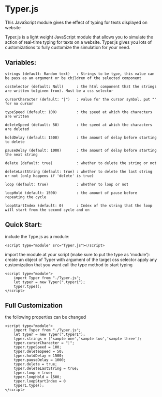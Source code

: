 # Typer.js
This JavaScript module gives the effect of typing for texts displayed on website

Typer.js  is a light weight JavaScript module that allows you to simulate the action of real-time typing for texts on a website. Typer.js gives you lots of customizations to fully customize the simulation for your need.


## Variables:
    strings (default: Random text)   : Strings to be type, this value can be pass as an argument or be children of the selected component

    cssSelector (default: Null)      : the html component that the strings are written to(given from). Must be a css selector
       
    cursorCharacter (default: "|")   : value for the cursor symbol. put "" for no cursor
    
    typeSpeed (default: 100)         : the speed at which the characters are written
    
    deleteSpeed (default: 50)        : the speed at which the characters are deleted
    
    holdDelay (default: 1500)        : the amount of delay before starting to delete
    
    pauseDelay (default: 1000)       : the amount of delay before starting the next string
    
    delete (default: true)           : whether to delete the string or not
    
    deleteLastString (default: true) : whether to delete the last string or not (only happens if 'delete' is true)
    
    loop (default: true)             : whether to loop or not
    
    loopHold (default: 1500)         : the amount of pause before repeating the cycle
    
    loopStartIndex (default: 0)      : Index of the string that the loop will start from the second cycle and on



## Quick Start:

include the Type.js as a module:

    <script type="module" src="Typer.js"></script>

import the module at your script (make sure to put the type as 'module'):
create an object of Typer with argument of the target css selector
apply any customization that you want
call the type method to start typing

    <script type="module">
        import Typer from "./Typer.js";
        let typer = new Typer(".typer1");
        typer.type();
    </script>


## Full Customization

the following properties can be changed

    <script type="module">
        import Typer from "./Typer.js";
        let typer = new Typer(".typer1");
        typer.strings = ['sample one','sample two','sample three'];
        typer.cursorCharacter = "|";
        typer.typeSpeed = 100;
        typer.deleteSpeed = 50;
        typer.holdDelay = 1500;
        typer.pauseDelay = 1000;
        typer.delete = true;
        typer.deleteLastString = true;
        typer.loop = true;
        typer.loopHold = 1500;
        typer.loopStartIndex = 0
        typer1.type();
    </script>

